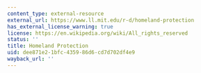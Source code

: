 ```yaml
---
content_type: external-resource
external_url: https://www.ll.mit.edu/r-d/homeland-protection
has_external_license_warning: true
license: https://en.wikipedia.org/wiki/All_rights_reserved
status: ''
title: Homeland Protection
uid: dee871e2-1bfc-4359-86d6-cd7d702df4e9
wayback_url: ''
---
```

